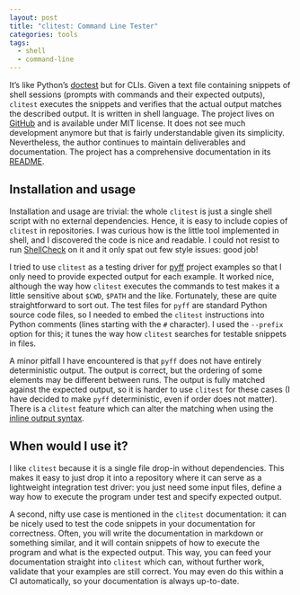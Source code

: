 ```yaml
---
layout: post
title: "clitest: Command Line Tester"
categories: tools
tags:
  - shell
  - command-line
---
```


It’s like Python’s [doctest](https://docs.python.org/3/library/doctest.html)
but for CLIs. Given a text file containing snippets of shell sessions (prompts
with commands and their expected outputs), `clitest` executes the snippets and
verifies that the actual output matches the described output. It is written in
shell language.  The project lives on
[GitHub](https://github.com/aureliojargas/clitest) and is available under MIT
license. It does not see much development anymore but that is fairly
understandable given its simplicity. Nevertheless, the author continues to
maintain deliverables and documentation. The project has a comprehensive
documentation in its
[README](https://github.com/aureliojargas/clitest/blob/master/README.md).

## Installation and usage

Installation and usage are trivial: the whole `clitest` is just a single shell
script with no external dependencies. Hence, it is easy to include copies of
`clitest` in repositories. I was curious how is the little tool implemented in
shell, and I discovered the code is nice and readable. I could not resist to
run [ShellCheck](https://www.shellcheck.net/) on it and it only spat out few
style issues: good job!

I tried to use `clitest` as a testing driver for
[pyff](https://github.com/petr-muller/pyff) project examples so that I only
need to provide expected output for each example. It worked nice, although the
way how `clitest` executes the commands to test makes it a little sensitive
about `$CWD`, `$PATH` and the like. Fortunately, these are quite
straightforward to sort out. The test files for `pyff` are standard Python
source code files, so I needed to embed the `clitest` instructions into Python
comments (lines starting with the `#` character). I used  the `--prefix` option
for this; it tunes the way how `clitest` searches for testable snippets in
files.

A minor pitfall I have encountered is that `pyff` does not have entirely
deterministic output. The output is correct, but the ordering of some elements
may be different between runs. The output is fully matched against the expected
output, so it is harder to use `clitest` for these cases (I have decided to
make `pyff` deterministic, even if order does not matter). There is a `clitest`
feature which can alter the matching when using the [inline output
syntax](https://github.com/aureliojargas/clitest/blob/master/README.md#alternative-syntax-inline-output).

## When would I use it?

I like `clitest` because it is a single file drop-in without dependencies. This
makes it easy to just drop it into a repository where it can serve as a
lightweight integration test driver: you just need some input files, define a
way how to execute the program under test and specify expected output.

A second, nifty use case is mentioned in the `clitest` documentation: it can be
nicely used to test the code snippets in your documentation for correctness.
Often, you will write the documentation in markdown or something similar, and
it will contain snippets of how to execute the program and what is the expected
output. This way, you can feed your documentation straight into `clitest` which
can, without further work, validate that your examples are still correct. You
may even do this within a CI automatically, so your documentation is always
up-to-date.
